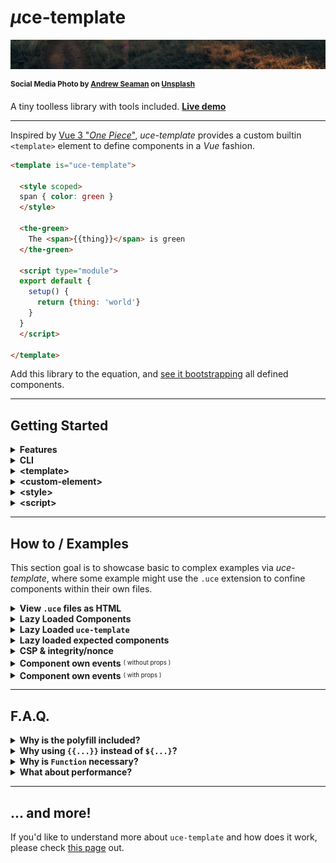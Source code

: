 # <em>µ</em>ce-template

![green field](./test/uce-template-head.jpg)

<sup>**Social Media Photo by [Andrew Seaman](https://unsplash.com/@amseaman) on [Unsplash](https://unsplash.com/)**</sup>

A tiny toolless library with tools included. **[Live demo](https://webreflection.github.io/uce-template/test/)**

- - -

Inspired by [Vue 3 "_One Piece_"](https://github.com/vuejs/vue-next/releases/tag/v3.0.0), _uce-template_ provides a custom builtin `<template>` element to define components in a _Vue_ fashion.

```html
<template is="uce-template">

  <style scoped>
  span { color: green }
  </style>

  <the-green>
    The <span>{{thing}}</span> is green
  </the-green>

  <script type="module">
  export default {
    setup() {
      return {thing: 'world'}
    }
  }
  </script>

</template>
```

Add this library to the equation, and [see it bootstrapping](https://codepen.io/WebReflection/pen/xxVMgZx?editors=1000) all defined components.

- - -

## Getting Started

<details>
  <summary><strong>Features</strong></summary>
  <div>

  * **SSR** compatibility out of the box: components definitions land *once* so no duplicated templates are needed in both layout and *JS*
  * a simple **CLI** that converts any html page or component into its minified version and, optionally, *Babel* transpilation
  * **Custom Elements** based, including builtin extends, so that *IE11*, *Safari*, or any other browser, will work right away
  * optionally **lazy** `<template lazy>` component, to resolve their definition only when live
  * optionally **shadow**ed `<custom-element shadow>` components, and optionally shadowed `<style shadow>` styles
  * a variety of pre-defined modules to import, including a virtual `@uce` module, to create reactive *UIs* and more
  * a runtime *ESM -> CommonJS* **module** system, where relative dependencies are [resolved (once) lazily](./extra-details.md#the-lazy-js-environment), but any imported [module can be pre-defined](./extra-details.md#the-module-js-environment) through the `resolve(name, module)` exported utility
  * everything pre-bundled fits into *10K* gzipped budget, or *9K* via brotli 🦄

#### Goals

  * demonstrate that tools and tooling can be optional, thanks to the current state of the *Web*
  * avoid any debate regarding duplicated code and re-hydration cost: each component can be served through static pages or dynamic *SSR*, without needing duplicated code around
  * being ahead of time providing the long discussed partial templates already, improving the previous *HTML Imports* idea, which has been dropped anyway, and simplifying scoped styles via auto prefixes or shadow dom
  * being extremely developer friendly with a script anyone can add on any page to start with, with the optional tooling offered by the module itself to optimize stand alone components, or even whole *HTML* pages

  </div>
</details>

<details>
  <summary><strong>CLI</strong></summary>
  <div>

While it's suggested to install the *CLI* globally, due some not-super-light dependency, it's still an `npx` command away:

```sh
# check all options and usage
npx uce-template --help

# works with files
npx uce-template my-component.html

# works with stdin
cat my-component.html | uce-template
```

That's it, but of course we should be sure that produced layout still works as expected 👍

  </div>
</details>

<details>
  <summary><strong>&lt;template&gt;</strong></summary>
  <div>

Any template that extends `uce-template` *must* contain at least a custom element in it, either regular, or built-in extend:

```html
<!-- register regular-element -->
<template is="uce-template">
  <regular-element>
    regular
  </regular-element>
</template>

<!-- register builtin-element as div -->
<template is="uce-template">
  <div is="builtin-element">
    builtin
  </div>
</template>
```

Any template *might* contain a single `<script>` tag, and/or one or more `<style>` definitions.


#### &lt;slot&gt;

If a component contains `{{slot.name}}` definitions, nodes from the living *HTML*, before the component gets upgraded, will be placed in there once live.

See this [live example](https://codepen.io/WebReflection/pen/OJNdZPB?editors=1000) to understand more.

  </div>
</details>

<details>
  <summary><strong>&lt;custom-element&gt;</strong></summary>
  <div>

Each "*component*" might define itself with, or without, its own static, or dynamic, content.

Such *content* will be used to render each custom element once "*mounted*" (live) and per each reactive state change.

All **dynamic parts** must be wrapped within `{{dynamic}}` curly brackets as shown here:

```html
<my-counter>
  <button onclick={{dec}}> - </button>
  <span>{{state.count}}</span>
  <button onclick={{inc}}> + </button>
</my-counter>
```

The `state`, `dec`, and `inc` references will be passed along through the script node, if any.

Whenever the component is rendered, its update callback is invoked providing the element itself as a **context**.

```html
<button is="my-button">
  I am a {{this.tagName}}
</button>
```

Regarding **ShadowDOM**, its polyfill is not included in this project but it's possible to define a component through its *shadow root* by adding a *shadow* attribute:

```html
<my-counter shadow>
  <!-- this content will be in the shadowRoot -->
  <button onclick={{dec}}> - </button>
  <span>{{state.count}}</span>
  <button onclick={{inc}}> + </button>
</my-counter>
```

The `shadow` attribute is `open` by default, but it can also be specified as `shadow=closed`.

  </div>
</details>

<details>
  <summary><strong>&lt;style&gt;</strong></summary>
  <div>

A component can have *one or more* styles in it, within a specific *scope*:

  * a generic `<style>` will apply its content globally, useful to address `my-counter + my-counter {...}` cases, as example
  * a `<style scoped>` will apply its content prefixed with the Custom Element name (i.e. `my-counter span, my-counter button {...}`)
  * a `<style shadow>` will apply its content on top of the *shadowRoot*, assuming the component is defined with a `shadow` attribute

There is nothing special to consider here, except that *global* styles might interfere with *IE11* if too obtrusive, as once again *IE11* doesn't understand the `<template>` element purpose and behavior.

  </div>
</details>

<details>
  <summary><strong>&lt;script&gt;</strong></summary>
  <div>

A definition can contain only *one script tag* in it, and such *script* will be virtually handled like a *module*.

Since *IE11* is *not* compatible with `<template>` elements, if the `type` is not specified, *IE11* will try to evaluate all scripts on the page right-away.

Accordingly, the `type` attribute can really have any value, as it's completely irrelevant for this library, but such value must not be IE11 compatible, and `module` is just one value that *IE11* would ignore.

The script *might* contain a `default export`, or even a `module.exports = ...`, where such export *might* have a `setup(element) { ... }` method that returns what the *dynamic* parts of the component expect:

```html
<script type="module">
import {reactive} from '@uce';
export default {
  setup(element) {
    const state = reactive({ count: 0 });
    const inc = () => { state.count++ };
    const dec = () => { state.count-- };
    return {state, inc, dec};
  }
};
</script>
```

The `@uce` *reactive* helper makes it possible to automatically update the view whenever one of its properties changes.

To know more about reactive changes, please [read this Medium post](https://medium.com/@WebReflection/reactive-state-for-data-dom-78332ddafd0e).

  </div>
</details>

- - -

## How to / Examples

This section goal is to showcase basic to complex examples via *uce-template*, where some example might use the `.uce` extension to confine components within their own files.

<details>
  <summary><strong>View <code>.uce</code> files as HTML</strong></summary>
  <div>

If you are using VS Code, you can *Ctrl+Shift+p*, type *settings JSON*, choose *Open Settings (JSON)*, and add the following to such file in order to highlight `.uce` files as *HTML*:

```js
{
  "other-settings": "...",

  "files.associations": {
    "*.uce": "html"
  }
}
```

  </div>
</details>

<details>
  <summary><strong>Lazy Loaded Components</strong></summary>
  <div>

If we define components as `view/my-component.uce` we might as well decide to include these lazily, or better, only when these are found in the current page.

This approach simplifies a lot bundles, dependencies, unnecessary bloat, and it can be done by including just `uce-template` and the tiny <sup><sub>(364 bytes)</sub></sup> [uce-loader](https://github.com/WebReflection/uce-loader#readme) as bootstrap, eventually defining extra dependencies used across components.

```js
import {parse, resolve} from 'uce-loader';
import loader from 'uce-loader';

// optional components dependencies
import something from 'cool';
resolve('cool', something);

// bootstrap the loader
loader({
  on(component) {
    // ignore uce-template itself
    if (component !== 'uce-template')
      fetch(`view/${component}.uce`)
        .then(body => body.text())
        .then(definition => {
          document.body.appendChild(
            parse(definition)
          );
        });
  }
});
```

The same technique could be used directly on any *HTML* page, writing some code that might be compatible with *IE11* too.

```html
<!doctype html>
<html>
  <head>
    <script defer src="//unpkg.com/uce-template"></script>
    <script defer src="//unpkg.com/uce-loader"></script>
    <script defer>
    addEventListener(
      'DOMContentLoaded',
      function () {
        uceLoader({
          Template: customElements.get('uce-template'),
          on: function (name) {
            if (name !== 'uce-template') {
              var xhr = new XMLHttpRequest;
              var Template = this.Template;
              xhr.open('get', name + '.uce', true);
              xhr.send(null);
              xhr.onload = function () {
                document.body.appendChild(
                  Template.from(xhr.responseText)
                );
              };
            }
          }
        });
      },
      {once: true}
    );
    </script>
  </head>
  <body>
    <my-component>
      <p slot="content">
        Some content to show in <code>my-component</code>
      </p>
    </my-component>
  </body>
</html>
```

  </div>
</details>

<details>
  <summary><strong>Lazy Loaded <code>uce-template</code></strong></summary>
  <div>

If the majority of our pages don't use components at all, adding 10K+ of *JS* on top of each page might be undesired.

However, we can follow the very same *Lazy Loaded Components* approach, except our loader will be in charge of bringing in also the *uce-template* library, either when an *uce-template* itself is found, or any other component.

```js
import loader from 'uce-loader';
loader({
  on(component) {
    // first component found, load uce-template
    if (!this.q) {
      this.q = [component];
      const script = document.createElement('script');
      script.src = '//unpkg.com/uce-template';
      document.body.appendChild(script).onload = () => {
        // get the uce-template class to use its .from(...)
        this.Template = customElements.get('uce-template');
        // load all queued components
        for (var q = this.q.splice(0), i = 0; i < q.length; i++)
          this.on(q[i]);
      };
    }
    // when uce-template is loaded
    else if (this.loaded) {
      // ignore loading uce-template itself
      if (component !== 'uce-template') {
        // load the component on demand
        fetch(`view/${component}.uce`)
          .then(body => body.text())
          .then(definition => {
            document.body.appendChild(
              this.Template.from(definition)
            );
          });
      }
    }
    // if uce-template is not loaded yet
    // add the component to the queue
    else
      this.q.push(component);
  }
});
```

Using this technique, our *JS* payload per page would be now reduced to less than *0.5K* once above code gets bundled and minified, while everything else will happen automatically only if there are components somewhere in the page.

  </div>
</details>


<details>
  <summary><strong>Lazy loaded expected components</strong></summary>
  <div>

As the page could contain other custom elements from third party and libraries, it might be a good idea to predefine a well known *Set* of expected components, as opposite of trying to load any possible custom elements via the `view/${...}.uce` request.

Previous lazy loading techniques would work just fine already, but instead of checking that the component name is not `uce-template`, we could use a *Set*:

```js
loader({
  known: new Set(['some-comp', 'some-other']),
  on(component) {
    if (this.known.has(component))
      fetch(`view/${component}.uce`)
        .then(body => body.text())
        .then(definition => {
          document.body.appendChild(
            parse(definition)
          );
        });
  }
});
```

The advantage of this technique is that the `known` *Set* could be dynamically generated through the list of `view/*.uce` files so that nothing would break if the found component is not part of the *uce-template* family.

  </div>
</details>


<details>
  <summary><strong>CSP &amp; integrity/nonce</strong></summary>
  <div>

`uce-template` inevitably needs to use `Function` to evaluate either [template partials](https://github.com/WebReflection/tag-params#caveats) or in-script *require(...)*.

It is recommended to increase security using either the __nonce__ `E9LXxU64JJ1EoRgxcIpzuScabPVJL4sgthvlxji0KNY=` or the *integrity* attribute, trusting via [CSP](https://developer.mozilla.org/en-US/docs/Web/HTTP/Headers/Content-Security-Policy) only scripts that comes from our own domain.

```html
<meta http-equiv="Content-Security-Policy" content="script-src 'self' 'unsafe-eval'">
<script defer src="/js/uce-template.js"
        integrity="sha256-E9LXxU64JJ1EoRgxcIpzuScabPVJL4sgthvlxji0KNY="
        crossorigin="anonymous">
</script>
```

Please note that these values **change on every release** so please be sure you have the latest version (this README reflects the latest).

  </div>
</details>


<details>
  <summary><strong>Component own events</strong> <sup><sub>( without props )</sub></sup></summary>
  <div>

As it is for [uce](https://github.com/WebReflection/uce#readme), if the definition contains `onEvent(){...}` methods, these will be used to define the component.

However, since states are usually decoupled from the component itself, it's a good idea to use a *WeakMap* to relate any component with its state and ... don't worry, *WeakMap* is natively supported in *IE11* too!

[Live demo](https://codepen.io/WebReflection/pen/KKzERew?editors=1000)

```html
<button is="my-btn">
  Clicked {{times}} times!
</button>
<script type="module">
  const states = new WeakMap;
  export default {
    setup(element) {
      const state = {times: 0};
      states.set(element, state);
      return state;
    },
    onClick() {
      states.get(this).times++;
      // update the current view if the
      // state is not reactive
      this.render();
    }
  };
</script>
```

Please note this example covers any *state* VS *component* use case, as using the *WeakMap* is a recommendation.

  </div>
</details>

<details>
  <summary><strong>Component own events</strong> <sup><sub>( with props )</sub></sup></summary>
  <div>

If `props` object is defined, and since *props** update the view automatically once changed, we might not need a *WeakMap* to relate the component's state.

[Live demo](https://codepen.io/WebReflection/pen/XWdGqxp?editors=1000)

```html
<button is="my-btn"></button>
<template is="uce-template">
  <button is="my-btn">
    Clicked {{element.times}} times!
  </button>
  <script type="module">
    export default {
      props: {times: 0},
      setup: element => ({element}),
      onClick() {
        this.times++;
      }
    };
  </script>
</template>
```

The advantage of using props is that it's possible to define an initial state through attributes, or via direct setting it when rendered through the `html` utility, so that having a button with `times="3"`, as example, would be rendered showing *Clicked 3 times!* right away.

```html
<button is="my-btn" times="3"></button>
```

  </div>
</details>



- - -

## F.A.Q.

<details>
  <summary><strong>Why is the polyfill included?</strong></summary>
  <div>

As standalone file, my [Custom Elements](https://github.com/ungap/custom-elements#readme) size is around *2.1K*, but since it's share almost every library *uce* uses too, bundling it together looked like the best way to go, resulting in just *1K* extra for a module that fits in roughly *10K* budget.

On the other hand, because the polyfill is not obtrusive and based on runtime features detections, this means that nobody should care about bringing any other polyfill ever, but also *Chrome*, *Firefox*, and *Edge*, will be untouched, so that every custom element will run natively, either builtin extend or regular.

In the *Safari* case, or *WebKit* based, only custom elements builtin are provided, while in *IE11* and the old *MS Edge*, both builtin extends and regular elements are patched.

That's it: don't worry about any polyfill, because everything is already included in here!

  </div>
</details>

<details>
  <summary><strong>Why using <code>{{...}}</code> instead of <code>${...}</code>?</strong></summary>
  <div>

As much as I would've loved to have `${...}` interpolation boundaries, *IE11* would break if an element in the DOM contains `${...}` as attribute.

Because `{{...}}` is a well established alternative, I've decided to avoid monkey-patching possible *IE11* issues and simply stick with a de-facto standard alternative.

It is also worth considering that *Vue* uses `{{...}}` too, and so do many other template based engines.

  </div>
</details>

<details>
  <summary><strong>Why is <code>Function</code> necessary?</strong></summary>
  <div>

As explained in the "*CSP & integrity/nonce*" part of the [how to/examples](#how-to--examples), it is necessary to use `Function` for at least two reasons:

  * it's the only way to opt out from `"use strict";` directive and pass through a `with(object)` statement, needed to understand interpolations without creating a whole JS engine from the scratch
  * it's the only way to provide at runtime a CJS like `require` functionality within `<script type="module">` content

But even if there was no `Function` in the equation, parsing and executing a `<script>` tag to define custom elements would've been the exact same equivalent of using `Function`, because *CSP* would've needed special rules anyway, since the operation is basically an *eval* call in the global context.

As summary, instead of tricking the browser with practices that are as safe, or as unsafe, as a `Function` call, I've simply used `Function` instead, keeping the code size reasonable.

  </div>
</details>

<details>
  <summary><strong>What about performance?</strong></summary>
  <div>

This project is *as-performant-as* native Custom Elements could be, except for the definition cost, which is a *one-off* operation per each unique custom element *Class*, hence irrelevant in the long run, and there's an insignificant overhead within the initial template parsing logic, but its repeated execution is as fast as *uhtml* can be, and if you [check the latest status](https://rawgit.com/krausest/js-framework-benchmark/master/webdriver-ts-results/table.html) you'll find it's one of the fastest of its kind.

Soon to be published: a classic DBMonster demo/showcase, 'cause usually if that works fast enough, everything else would too 😉

  </div>
</details>

- - -


## ... and more!

If you'd like to understand more about `uce-template` and how does it work, please check [this page](./extra-details.md) out.
